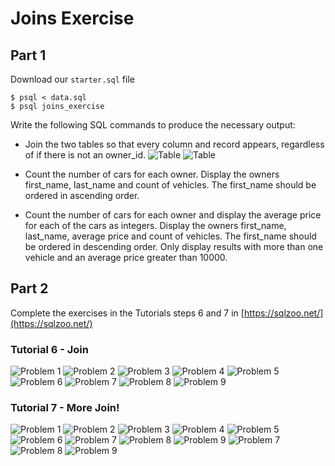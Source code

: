 # Joins Exercise

## Part 1 

Download our `starter.sql` file 

    $ psql < data.sql
    $ psql joins_exercise

Write the following SQL commands to produce the necessary output:

-   Join the two tables so that every column and record appears, regardless of if there is not an  owner_id.
![Table](./sqljoin1a.png)
![Table](./sqljoin1.png)

- Count the number of cars for each owner. Display the owners  first_name,  last_name  and  count  of vehicles. The first_name should be ordered in ascending order. 
- Count the number of cars for each owner and display the average price for each of the cars as integers. Display the owners  first_name,  last_name, average price and count of vehicles. The  first_name  should be ordered in descending order. Only display results with more than one vehicle and an average price greater than 10000. 

## Part 2

Complete the exercises in the Tutorials steps 6 and 7 in  [https://sqlzoo.net/](https://sqlzoo.net/)

### Tutorial 6 - Join
![Problem 1](./SQLZooJoin1.png)
![Problem 2](./SQLZooJoin2.png)
![Problem 3](./SQLZooJoin3.png)
![Problem 4](./SQLZooJoin4.png)
![Problem 5](./SQLZooJoin5.png)
![Problem 6](./SQLZooJoin6.png)
![Problem 7](./SQLZooJoin7.png)
![Problem 8](./SQLZooJoin8.png)
![Problem 9](./SQLZooJoin9.png)

### Tutorial 7 - More Join!
![Problem 1](./SQLZooMoreJoin1.png)
![Problem 2](./SQLZooMoreJoin2.png)
![Problem 3](./SQLZooMoreJoin3.png)
![Problem 4](./SQLZooMoreJoin4.png)
![Problem 5](./SQLZooMoreJoin5.png)
![Problem 6](./SQLZooMoreJoin6.png)
![Problem 7](./SQLZooMoreJoin7.png)
![Problem 8](./SQLZooMoreJoin8.png)
![Problem 9](./SQLZooMoreJoin9.png)
![Problem 7](./SQLZooMoreJoin10.png)
![Problem 8](./SQLZooMoreJoin11.png)
![Problem 9](./SQLZooMoreJoin12.png)
